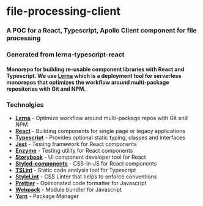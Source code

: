 # file-processing-client

### A POC for a React, Typescript, Apollo Client component for file processing

### Generated from lerna-typescript-react

#### Monorepo for building re-usable component libraries with React and Typescript. We use [Lerna] which is a deployment tool for serverless monorepos that optimizes the workflow around multi-package repositories with Git and NPM.

### Technolgies

- **[Lerna]** - Optimize workflow around multi-package repos with Git and NPM
- **[React]** - Building components for single page or legacy applications
- **[Typescript]** - Provides optional static typing, classes and interfaces
- **[Jest]** - Testing framework for React components
- **[Enzyme]** - Testing utility for React components
- **[Storybook]** - UI component developer tool for React
- **[Styled-components]** - CSS-in-JS for React components
- **[TSLint]** - Static code analysis tool for Typescript
- **[StyleLint]** - CSS Linter that helps to enforce conventions
- **[Prettier]** - Opinionated code formatter for Javascript
- **[Webpack]** - Module bundler for Javascript
- **[Yarn]** - Package Manager

[lerna]: https://github.com/lerna/lerna
[react]: https://reactjs.org/
[typescript]: https://www.typescriptlang.org/
[jest]: https://jestjs.io/
[enzyme]: https://airbnb.io/enzyme/
[storybook]: https://storybook.js.org/
[styled-components]: https://www.styled-components.com/
[tslint]: https://palantir.github.io/tslint/
[stylelint]: https://github.com/stylelint/stylelint
[prettier]: https://prettier.io/
[webpack]: https://webpack.js.org/
[yarn]: https://yarnpkg.com/lang/en/
[visit]: https://github.com/nreochWW/generator-lerna-typescript-react
